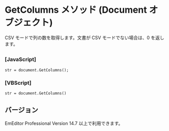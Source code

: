 # GetColumns メソッド (Document オブジェクト)

CSV モードで列の数を取得します。文書が CSV モードでない場合は、0 を返します。

## 

### \[JavaScript\]

```
str = document.GetColumns();
```

### \[VBScript\]

```
str = document.GetColumns()
```

## バージョン

EmEditor Professional Version 14.7 以上で利用できます。
